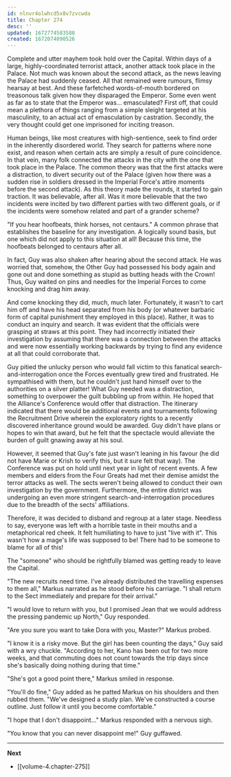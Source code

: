 ```yaml
---
id: nlnvr4olwhcd5x8v7zvcwda
title: Chapter 274
desc: ''
updated: 1672774583588
created: 1672074090526
---
```


Complete and utter mayhem took hold over the Capital. Within days of a large, highly-coordinated terrorist attack, another attack took place in the Palace. Not much was known about the second attack, as the news leaving the Palace had suddenly ceased. All that remained were rumours, flimsy hearsay at best. And these farfetched words-of-mouth bordered on treasonous talk given how they disparaged the Emperor. Some even went as far as to state that the Emperor was... emasculated? First off, that could mean a plethora of things ranging from a simple sleight targeted at his masculinity, to an actual act of emasculation by castration. Secondly, the very thought could get one imprisoned for inciting treason.

Human beings, like most creatures with high-sentience, seek to find order in the inherently disordered world. They search for patterns where none exist, and reason when certain acts are simply a result of pure coincidence. In that vein, many folk connected the attacks in the city with the one that took place in the Palace. The common theory was that the first attacks were a distraction, to divert security out of the Palace (given how there was a sudden rise in soldiers dressed in the Imperial Force's attire moments before the second attack). As this theory made the rounds, it started to gain traction. It was believable, after all. Was it more believable that the two incidents were incited by two different parties with two different goals, or if the incidents were somehow related and part of a grander scheme?

"If you hear hoofbeats, think horses, not centaurs." A common phrase that establishes the baseline for any investigation. A logically sound basis, but one which did not apply to this situation at all! Because this time, the hoofbeats belonged to centaurs after all.

In fact, Guy was also shaken after hearing about the second attack. He was worried that, somehow, the Other Guy had possessed his body again and gone out and done something as stupid as butting heads with the Crown! Thus, Guy waited on pins and needles for the Imperial Forces to come knocking and drag him away.

And come knocking they did, much, much later. Fortunately, it wasn't to cart him off and have his head separated from his body (or whatever barbaric form of capital punishment they employed in this place). Rather, it was to conduct an inquiry and search. It was evident that the officials were grasping at straws at this point. They had incorrectly initiated their investigation by assuming that there was a connection between the attacks and were now essentially working backwards by trying to find any evidence at all that could corroborate that.

Guy pitied the unlucky person who would fall victim to this fanatical search-and-interrogation once the Forces eventually grew tired and frustrated. He sympathised with them, but he couldn't just hand himself over to the authorities on a silver platter! What Guy needed was a distraction, something to overpower the guilt bubbling up from within. He hoped that the Alliance's Conference would offer that distraction. The itinerary indicated that there would be additional events and tournaments following the Recruitment Drive wherein the exploratory rights to a recently discovered inheritance ground would be awarded. Guy didn't have plans or hopes to win that award, but he felt that the spectacle would alleviate the burden of guilt gnawing away at his soul.

However, it seemed that Guy's fate just wasn't leaning in his favour (he did not have Marie or Krish to verify this, but it sure felt that way). The Conference was put on hold until next year in light of recent events. A few members and elders from the Four Greats had met their demise amidst the terror attacks as well. The sects weren't being allowed to conduct their own investigation by the government. Furthermore, the entire district was undergoing an even more stringent search-and-interrogation procedures due to the breadth of the sects' affiliations.

Therefore, it was decided to disband and regroup at a later stage. Needless to say, everyone was left with a horrible taste in their mouths and a metaphorical red cheek. It felt humiliating to have to just "live with it". This wasn't how a mage's life was supposed to be! There had to be someone to blame for all of this!

The "someone" who should be rightfully blamed was getting ready to leave the Capital.

"The new recruits need time. I've already distributed the travelling expenses to them all," Markus narrated as he stood before his carriage. "I shall return to the Sect immediately and prepare for their arrival."

"I would love to return with you, but I promised Jean that we would address the pressing pandemic up North," Guy responded.

"Are you sure you want to take Dora with you, Master?" Markus probed.

"I know it is a risky move. But the girl has been counting the days," Guy said with a wry chuckle. "According to her, Kano has been out for two more weeks, and that commuting does not count towards the trip days since she's basically doing nothing during that time."

"She's got a good point there," Markus smiled in response.

"You'll do fine," Guy added as he patted Markus on his shoulders and then rubbed them. "We've designed a study plan. We've constructed a course outline. Just follow it until you become comfortable."

"I hope that I don't disappoint..." Markus responded with a nervous sigh.

"You know that you can never disappoint me!" Guy guffawed.

____

**Next**
* [[volume-4.chapter-275]]